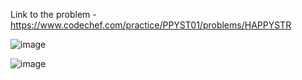 Link to the problem - https://www.codechef.com/practice/PPYST01/problems/HAPPYSTR


![image](https://github.com/Haleshot/Competitive-Programming/assets/57552973/05fd2a68-5d36-4ee1-a620-0f379b4f4642)


![image](https://github.com/Haleshot/Competitive-Programming/assets/57552973/fce91ad7-7653-4d1c-9ae2-1f59bdd8af21)
